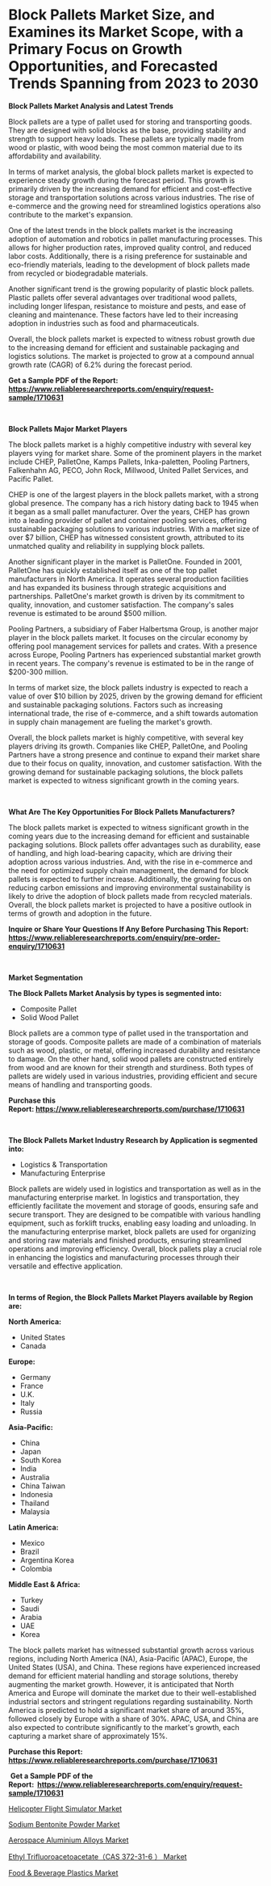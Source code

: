 <p><h1>Block Pallets Market Size, and Examines its Market Scope, with a Primary Focus on Growth Opportunities, and Forecasted Trends Spanning from 2023 to 2030</h1></p><p><strong>Block Pallets Market Analysis and Latest Trends</strong></p>
<p><p>Block pallets are a type of pallet used for storing and transporting goods. They are designed with solid blocks as the base, providing stability and strength to support heavy loads. These pallets are typically made from wood or plastic, with wood being the most common material due to its affordability and availability.</p><p>In terms of market analysis, the global block pallets market is expected to experience steady growth during the forecast period. This growth is primarily driven by the increasing demand for efficient and cost-effective storage and transportation solutions across various industries. The rise of e-commerce and the growing need for streamlined logistics operations also contribute to the market's expansion.</p><p>One of the latest trends in the block pallets market is the increasing adoption of automation and robotics in pallet manufacturing processes. This allows for higher production rates, improved quality control, and reduced labor costs. Additionally, there is a rising preference for sustainable and eco-friendly materials, leading to the development of block pallets made from recycled or biodegradable materials.</p><p>Another significant trend is the growing popularity of plastic block pallets. Plastic pallets offer several advantages over traditional wood pallets, including longer lifespan, resistance to moisture and pests, and ease of cleaning and maintenance. These factors have led to their increasing adoption in industries such as food and pharmaceuticals.</p><p>Overall, the block pallets market is expected to witness robust growth due to the increasing demand for efficient and sustainable packaging and logistics solutions. The market is projected to grow at a compound annual growth rate (CAGR) of 6.2% during the forecast period.</p></p>
<p><strong>Get a Sample PDF of the Report:&nbsp; <a href="https://www.reliableresearchreports.com/enquiry/request-sample/1710631">https://www.reliableresearchreports.com/enquiry/request-sample/1710631</a></strong></p>
<p>&nbsp;</p>
<p><strong>Block Pallets Major Market Players</strong></p>
<p><p>The block pallets market is a highly competitive industry with several key players vying for market share. Some of the prominent players in the market include CHEP, PalletOne, Kamps Pallets, Inka-paletten, Pooling Partners, Falkenhahn AG, PECO, John Rock, Millwood, United Pallet Services, and Pacific Pallet.</p><p>CHEP is one of the largest players in the block pallets market, with a strong global presence. The company has a rich history dating back to 1945 when it began as a small pallet manufacturer. Over the years, CHEP has grown into a leading provider of pallet and container pooling services, offering sustainable packaging solutions to various industries. With a market size of over $7 billion, CHEP has witnessed consistent growth, attributed to its unmatched quality and reliability in supplying block pallets.</p><p>Another significant player in the market is PalletOne. Founded in 2001, PalletOne has quickly established itself as one of the top pallet manufacturers in North America. It operates several production facilities and has expanded its business through strategic acquisitions and partnerships. PalletOne's market growth is driven by its commitment to quality, innovation, and customer satisfaction. The company's sales revenue is estimated to be around $500 million.</p><p>Pooling Partners, a subsidiary of Faber Halbertsma Group, is another major player in the block pallets market. It focuses on the circular economy by offering pool management services for pallets and crates. With a presence across Europe, Pooling Partners has experienced substantial market growth in recent years. The company's revenue is estimated to be in the range of $200-300 million.</p><p>In terms of market size, the block pallets industry is expected to reach a value of over $10 billion by 2025, driven by the growing demand for efficient and sustainable packaging solutions. Factors such as increasing international trade, the rise of e-commerce, and a shift towards automation in supply chain management are fueling the market's growth.</p><p>Overall, the block pallets market is highly competitive, with several key players driving its growth. Companies like CHEP, PalletOne, and Pooling Partners have a strong presence and continue to expand their market share due to their focus on quality, innovation, and customer satisfaction. With the growing demand for sustainable packaging solutions, the block pallets market is expected to witness significant growth in the coming years.</p></p>
<p>&nbsp;</p>
<p><strong>What Are The Key Opportunities For Block Pallets Manufacturers?</strong></p>
<p><p>The block pallets market is expected to witness significant growth in the coming years due to the increasing demand for efficient and sustainable packaging solutions. Block pallets offer advantages such as durability, ease of handling, and high load-bearing capacity, which are driving their adoption across various industries. And, with the rise in e-commerce and the need for optimized supply chain management, the demand for block pallets is expected to further increase. Additionally, the growing focus on reducing carbon emissions and improving environmental sustainability is likely to drive the adoption of block pallets made from recycled materials. Overall, the block pallets market is projected to have a positive outlook in terms of growth and adoption in the future.</p></p>
<p><strong>Inquire or Share Your Questions If Any Before Purchasing This Report: <a href="https://www.reliableresearchreports.com/enquiry/pre-order-enquiry/1710631">https://www.reliableresearchreports.com/enquiry/pre-order-enquiry/1710631</a></strong></p>
<p>&nbsp;</p>
<p><strong>Market Segmentation</strong></p>
<p><strong>The Block Pallets Market Analysis by types is segmented into:</strong></p>
<p><ul><li>Composite Pallet</li><li>Solid Wood Pallet</li></ul></p>
<p><p>Block pallets are a common type of pallet used in the transportation and storage of goods. Composite pallets are made of a combination of materials such as wood, plastic, or metal, offering increased durability and resistance to damage. On the other hand, solid wood pallets are constructed entirely from wood and are known for their strength and sturdiness. Both types of pallets are widely used in various industries, providing efficient and secure means of handling and transporting goods.</p></p>
<p><strong>Purchase this Report:&nbsp;<a href="https://www.reliableresearchreports.com/purchase/1710631">https://www.reliableresearchreports.com/purchase/1710631</a></strong></p>
<p>&nbsp;</p>
<p><strong>The Block Pallets Market Industry Research by Application is segmented into:</strong></p>
<p><ul><li>Logistics & Transportation</li><li>Manufacturing Enterprise</li></ul></p>
<p><p>Block pallets are widely used in logistics and transportation as well as in the manufacturing enterprise market. In logistics and transportation, they efficiently facilitate the movement and storage of goods, ensuring safe and secure transport. They are designed to be compatible with various handling equipment, such as forklift trucks, enabling easy loading and unloading. In the manufacturing enterprise market, block pallets are used for organizing and storing raw materials and finished products, ensuring streamlined operations and improving efficiency. Overall, block pallets play a crucial role in enhancing the logistics and manufacturing processes through their versatile and effective application.</p></p>
<p>&nbsp;</p>
<p><strong>In terms of Region, the Block Pallets Market Players available by Region are:</strong></p>
<p>
    <p> <strong> North America: </strong>
        <ul>
            <li>United States</li>
            <li>Canada</li>
        </ul>
        </p> 
    <p> <strong> Europe: </strong>
        <ul>
            <li>Germany</li>
            <li>France</li>
            <li>U.K.</li>
            <li>Italy</li>
            <li>Russia</li>
        </ul>
        </p> 
    <p> <strong> Asia-Pacific: </strong>
        <ul>
            <li>China</li>
            <li>Japan</li>
            <li>South Korea</li>
            <li>India</li>
            <li>Australia</li>
            <li>China Taiwan</li>
            <li>Indonesia</li>
            <li>Thailand</li>
            <li>Malaysia</li>
        </ul>
        </p> 
    <p> <strong> Latin America: </strong>
        <ul>
            <li>Mexico</li>
            <li>Brazil</li>
            <li>Argentina Korea</li>
            <li>Colombia</li>
        </ul>
        </p> 
    <p> <strong> Middle East & Africa: </strong>
        <ul>
            <li>Turkey</li>
            <li>Saudi</li>
            <li>Arabia</li>
            <li>UAE</li>
            <li>Korea</li>
        </ul>
    </p>
    </p>
<p><p>The block pallets market has witnessed substantial growth across various regions, including North America (NA), Asia-Pacific (APAC), Europe, the United States (USA), and China. These regions have experienced increased demand for efficient material handling and storage solutions, thereby augmenting the market growth. However, it is anticipated that North America and Europe will dominate the market due to their well-established industrial sectors and stringent regulations regarding sustainability. North America is predicted to hold a significant market share of around 35%, followed closely by Europe with a share of 30%. APAC, USA, and China are also expected to contribute significantly to the market's growth, each capturing a market share of approximately 15%.</p></p>
<p><strong>Purchase this Report: <a href="https://www.reliableresearchreports.com/purchase/1710631">https://www.reliableresearchreports.com/purchase/1710631</a></strong></p>
<p>&nbsp;<strong>Get a Sample PDF of the Report:&nbsp;&nbsp;<a href="https://www.reliableresearchreports.com/enquiry/request-sample/1710631">https://www.reliableresearchreports.com/enquiry/request-sample/1710631</a></strong></p>
<p><strong></strong></p>
<p><p><a href="https://medium.com/@tiffanytran1905/helicopter-flight-simulator-market-research-report-its-history-and-forecast-2023-to-2030-125bcc8e2f49">Helicopter Flight Simulator Market</a></p><p><a href="https://www.linkedin.com/pulse/sodium-bentonite-powder-market-challenges-opportunities-growth-4yvxe/">Sodium Bentonite Powder Market</a></p><p><a href="https://www.linkedin.com/pulse/aerospace-aluminium-alloys-market-research-report-unlocks-analysis-gzm9e/">Aerospace Aluminium Alloys Market</a></p><p><a href="https://github.com/shivangireportprime/Market-Research-Report-List-1/blob/main/ethyl-trifluoroacetoacetatecas-372-31-6-market.md">Ethyl Trifluoroacetoacetate（CAS 372-31-6 ） Market</a></p><p><a href="https://github.com/krithireportprime/Market-Research-Report-List-1/blob/main/food-beverage-plastics-market.md">Food & Beverage Plastics Market</a></p></p>